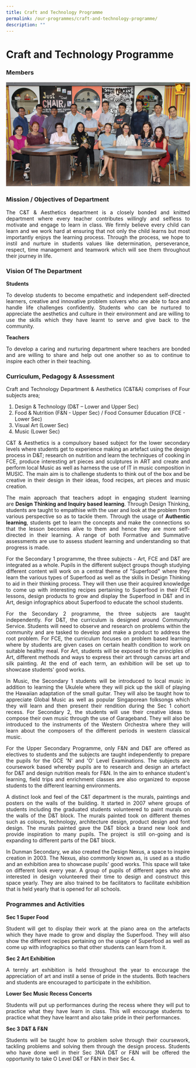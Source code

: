 ```yaml
---
title: Craft and Technology Programme
permalink: /our-programmes/craft-and-technology-programme/
description: ""
---
```


# Craft and Technology Programme 
### Members

![](/images/Our%20Academic%20Programme/C&T_2019.jpg)

### Mission / Objectives of Department
  
<p style="text-align: justify;">The C&T & Aesthetics department is a closely bonded and knitted department where every teacher contributes willingly and selfless to motivate and engage to learn in class. We firmly believe every child can learn and we work hard at ensuring that not only the child learns but most importantly enjoys the learning process. Through the process, we hope to instil and nurture in students values like determination, perseverance, respect, time management and teamwork which will see them throughout their journey in life.</p>

### Vision Of The Department


**Students**

<p style="text-align: justify;">To develop students to become empathetic and independent self-directed learners, creative and innovative problem solvers who are able to face and handle life challenges confidently. Students who can be nurtured to appreciate the aesthetics and culture in their environment and are willing to use the skills which they have learnt to serve and give back to the community.</p>

  

**Teachers**

<p style="text-align: justify;">To develop a caring and nurturing department where teachers are bonded and are willing to share and help out one another so as to continue to inspire each other in their teaching.</p>

### Curriculum, Pedagogy & Assessment


<p style="text-align: justify;">Craft and Technology Department & Aesthetics (C&T&A) comprises of Four subjects area;</p>

1.  Design & Technology (D&T – Lower and Upper Sec)
2.  Food & Nutrition (F&N - Upper Sec) / Food Consumer Education (FCE - Lower Sec)
3.  Visual Art (Lower Sec)
4.  Music (Lower Sec)

<p style="text-align: justify;">C&T & Aesthetics is a compulsory based subject for the lower secondary levels where students get to experience making an artefact using the design process in D&T; research on nutrition and learn the techniques of cooking in FCE, produce interesting art pieces and sculptures in ART and create and perform local Music as well as harness the use of IT in music composition in MUSIC. The main aim is to challenge students to think out of the box and be creative in their design in their ideas, food recipes, art pieces and music creation. </p> 

<p style="text-align: justify;">The main approach that teachers adopt in engaging student learning are <b>Design Thinking and Inquiry based learning</b>. Through Design Thinking, students are taught to empathise with the user and look at the problem from various perspective so as to tackle them. Through the usage of <b>Authentic learning</b>, students get to learn the concepts and make the connections so that the lesson becomes alive to them and hence they are more self-directed in their learning. A range of both Formative and Summative assessments are use to assess student learning and understanding so that progress is made.</p>

<p style="text-align: justify;">For the Secondary 1 programme, the three subjects - Art, FCE and D&T are integrated as a whole. Pupils in the different subject groups though studying different content will work on a central theme of "Superfood" where they learn the various types of Superfood as well as the skills in Design Thinking to aid in their thinking process. They will then use their acquired knowledge to come up with interesting recipes pertaining to Superfood in their FCE lessons, design products to grow and display the Superfood in D&T and in Art, design infographics about Superfood to educate the school students.</p>


<p style="text-align: justify;">For the Secondary 2 programme, the three subjects are taught independently. For D&T, the curriculum is designed around Community Service. Students will need to observe and research on problems within the community and are tasked to develop and make a product to address the root problem. For FCE, the curriculum focuses on problem based learning where by students are given cases on certain health condition to work on suitable healthy meal. For Art, students will be exposed to the principles of Art, different methods and ways to express their art through canvas art and silk painting. At the end of each term, an exhibition will be set up to showcase students' good works.</p>

<p style="text-align: justify;">In Music, the Secondary 1 students will be introduced to local music in addition to learning the Ukulele where they will pick up the skill of playing the Hawaiian adaptation of the small guitar. They will also be taught how to appreciate Global Music as well as popular Singaporean folksongs which they will learn and then present their rendition during the Sec 1 cohort recess. For Secondary 2, the students will use their creative ideas to compose their own music through the use of Garageband. They will also be introduced to the instruments of the Western Orchestra where they will learn about the composers of the different periods in western classical music.</p>

<p style="text-align: justify;">For the Upper Secondary Programme, only F&N and D&T are offered as electives to students and the subjects are taught independently to prepare the pupils for the GCE 'N' and 'O' Level Examinations. The subjects are coursework based whereby pupils are to research and design an artefact for D&T and design nutrition meals for F&N. In the aim to enhance student's learning, field trips and enrichment classes are also organized to expose students to the different learning environments.</p>

<p style="text-align: justify;">A distinct look and feel of the C&T department is the murals, paintings and posters on the walls of the building. It started in 2007 where groups of students including the graduated students volunteered to paint murals on the walls of the D&T block. The murals painted took on different themes such as colours, technology, architecture design, product design and font design. The murals painted gave the D&T block a brand new look and provide inspiration to many pupils. The project is still on-going and is expanding to different parts of the D&T block.</p>

<p style="text-align: justify;">In Dunman Secondary, we also created the Design Nexus, a space to inspire creation in 2003. The Nexus, also commonly known as, is used as a studio and an exhibition area to showcase pupils' good works. This space will take on different look every year. A group of pupils of different ages who are interested in design volunteered their time to design and construct this space yearly. They are also trained to be facilitators to facilitate exhibition that is held yearly that is opened for all schools.</p>

### Programmes and Activities

**Sec 1 Super Food**

<p style="text-align: justify;">Student will get to display their work at the piano area on the artefacts which they have made to grow and display the Superfood. They will also show the different recipes pertaining on the usage of Superfood as well as come up with infographics so that other students can learn from it.</p>

**Sec 2 Art Exhibition**

<p style="text-align: justify;">A termly art exhibition is held throughout the year to encourage the appreciation of art and instil a sense of pride in the students. Both teachers and students are encouraged to participate in the exhibition.</p>

**Lower Sec Music Recess Concerts**

<p style="text-align: justify;">Students will put up performances during the recess where they will put to practice what they have learn in class. This will encourage students to practice what they have learnt and also take pride in their performances.</p>

**Sec 3 D&T & F&N**

<p style="text-align: justify;">Students will be taught how to problem solve through their coursework, tackling problems and solving them through the design process. Students who have done well in their Sec 3NA D&T or F&N will be offered the opportunity to take O Level D&T or F&N in their Sec 4.</p>